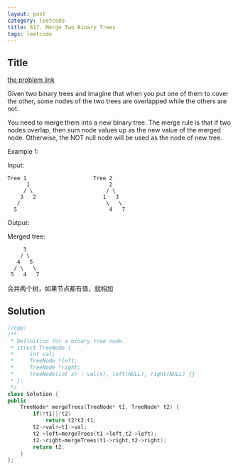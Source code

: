 ```yaml
---
layout: post
category: leetcode
title: 617. Merge Two Binary Trees
tags: leetcode
---
```

## Title
[the problem link](https://leetcode.com/problems/merge-two-binary-trees/description/)

Given two binary trees and imagine that when you put one of them to cover the other, some nodes of the two trees are overlapped while the others are not.

You need to merge them into a new binary tree. The merge rule is that if two nodes overlap, then sum node values up as the new value of the merged node. Otherwise, the NOT null node will be used as the node of new tree.

Example 1:

Input: 

	Tree 1                     Tree 2                  
          1                         2                             
         / \                       / \                            
        3   2                     1   3                        
       /                           \   \                      
      5                             4   7                  

Output: 

Merged tree:

	     3
	    / \
	   4   5
	  / \   \ 
	 5   4   7

合并两个树，如果节点都有值，就相加

## Solution
```c++
//cpp:
/**
 * Definition for a binary tree node.
 * struct TreeNode {
 *     int val;
 *     TreeNode *left;
 *     TreeNode *right;
 *     TreeNode(int x) : val(x), left(NULL), right(NULL) {}
 * };
 */
class Solution {
public:
    TreeNode* mergeTrees(TreeNode* t1, TreeNode* t2) {
        if(!t1||!t2)
            return t2?t2:t1;    
        t2->val+=t1->val;
        t2->left=mergeTrees(t1->left,t2->left);
        t2->right=mergeTrees(t1->right,t2->right);
        return t2;
    }
};
```
